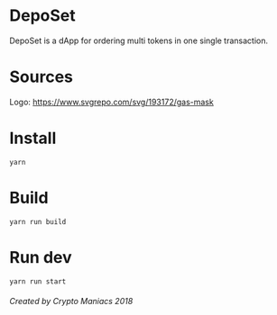 # DepoSet
DepoSet is a dApp for ordering multi tokens in one single transaction.

# Sources
Logo: https://www.svgrepo.com/svg/193172/gas-mask

# Install
``yarn``

# Build
``yarn run build``

# Run dev
``yarn run start``

###### Created by Crypto Maniacs 2018
